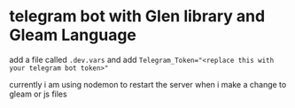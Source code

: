 # telegram bot with Glen library and Gleam Language

add a file called `.dev.vars` and add 
`Telegram_Token="<replace this with your telegram bot token>" `

currently i am using nodemon to restart the server when i make a change to gleam or js files